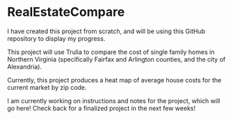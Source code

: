 # RealEstateCompare
I have created this project from scratch, and will be using this GitHub repository to display my progress.

This project will use Trulia to compare the cost of single family homes in Northern Virginia (specifically Fairfax and Arlington counties, and the city of Alexandria).

Currently, this project produces a heat map of average house costs for the current market by zip code.   

I am currently working on instructions and notes for the project, which will go here! Check back for a finalized project in the next few weeks! 
